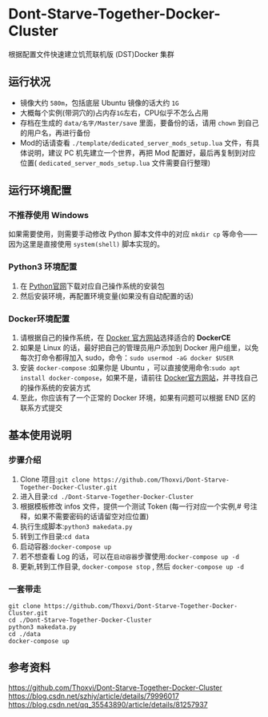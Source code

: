 # Dont-Starve-Together-Docker-Cluster

根据配置文件快速建立饥荒联机版 (DST)Docker 集群

## 运行状况

- 镜像大约 `580m`，包括底层 Ubuntu 镜像的话大约 `1G`
- 大概每个实例(带洞穴的)占内存`1G`左右，CPU似乎不怎么占用
- 存档在生成的 `data/名字/Master/save` 里面，要备份的话，请用 `chown` 到自己的用户名，再进行备份
- Mod的话请查看 `./template/dedicated_server_mods_setup.lua` 文件，有具体说明，建议 PC 机先建立一个世界，再把 Mod 配置好，最后再复制到对应位置( `dedicated_server_mods_setup.lua` 文件需要自行整理)

## 运行环境配置

### 不推荐使用 Windows

如果需要使用，则需要手动修改 Python 脚本文件中的对应 `mkdir cp` 等命令——因为这里是直接使用 `system(shell)` 脚本实现的。

### Python3 环境配置

1. 在 [Python官网](https://www.python.org/downloads/)下载对应自己操作系统的安装包
2. 然后安装环境，再配置环境变量(如果没有自动配置的话)

### Docker环境配置

1. 请根据自己的操作系统，在 [Docker 官方网站](https://docs.docker.com/engine/installation/#server)选择适合的 **DockerCE**
2. 如果是 Linux 的话，最好把自己的管理员用户添加到 Docker 用户组里，以免每次打命令都得加入 sudo，命令：`sudo usermod -aG docker $USER`
3. 安装 `docker-compose` :如果你是 Ubuntu ，可以直接使用命令:`sudo apt install docker-compose`，如果不是，请前往 [Docker官方网站](https://docs.docker.com/compose/install/)，并寻找自己的操作系统的安装方式
4. 至此，你应该有了一个正常的 Docker 环境，如果有问题可以根据 END 区的联系方式提交

## 基本使用说明

### 步骤介绍

1. Clone 项目:`git clone https://github.com/Thoxvi/Dont-Starve-Together-Docker-Cluster.git`
2. 进入目录:`cd ./Dont-Starve-Together-Docker-Cluster`
3. 根据模板修改 infos 文件，提供一个测试 Token (每一行对应一个实例,# 号注释，如果不需要密码的话请留空对应位置)
4. 执行生成脚本:`python3 makedata.py`
5. 转到工作目录:`cd data`
6. 启动容器:`docker-compose up`
7. 若不想查看 Log 的话，可以在`启动容器`步骤使用:`docker-compose up -d`
8. 更新,转到工作目录, `docker-compose stop` , 然后 `docker-compose up -d`

### 一套带走

```shell
git clone https://github.com/Thoxvi/Dont-Starve-Together-Docker-Cluster.git
cd ./Dont-Starve-Together-Docker-Cluster
python3 makedata.py
cd ./data
docker-compose up
```

## 参考资料
https://github.com/Thoxvi/Dont-Starve-Together-Docker-Cluster  
https://blog.csdn.net/szhiy/article/details/79996017
https://blog.csdn.net/qq_35543890/article/details/81257937
